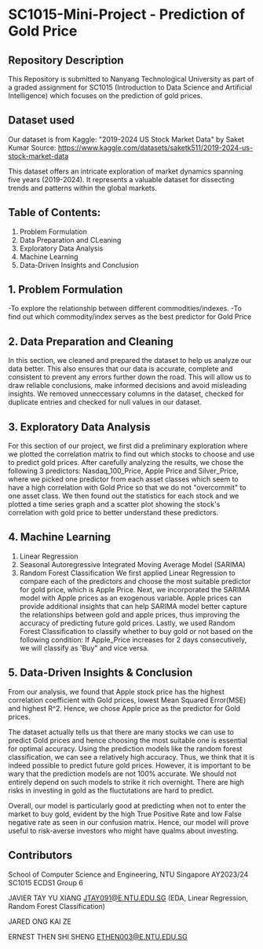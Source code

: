 # SC1015-Mini-Project - Prediction of Gold Price
## Repository Description
This Repository is submitted to Nanyang Technological University as part of a graded assignment for SC1015 (Introduction to Data Science and Artificial Intelligence) which focuses on the prediction of gold prices.
## Dataset used
Our dataset is from Kaggle: "2019-2024 US Stock Market Data" by Saket Kumar
Source: https://www.kaggle.com/datasets/saketk511/2019-2024-us-stock-market-data

This dataset offers an intricate exploration of market dynamics spanning five years (2019-2024). It represents a valuable dataset for dissecting trends and patterns within the global markets.

## Table of Contents:
  1. Problem Formulation
  2. Data Preparation and CLeaning
  3. Exploratory Data Analysis
  4. Machine Learning
  5. Data-Driven Insights and Conclusion

## 1. Problem Formulation
   -To explore the relationship between different commodities/indexes.
   -To find out which commodity/index serves as the best predictor for Gold Price
   
## 2. Data Preparation and Cleaning
In this section, we cleaned and prepared the dataset to help us analyze our data better. This also ensures that our data is accurate, complete and consistent to prevent any errors further down the road. This will allow us to draw reliable conclusions, make informed decisions and avoid misleading insights. We removed unneccessary columns in the dataset, checked for duplicate entries and checked for null values in our dataset.

## 3. Exploratory Data Analysis
For this section of our project, we first did a preliminary exploration where we plotted the correlation matrix to find out which stocks to choose and use to predict gold prices. After carefully analyzing the results, we chose the following 3 predictors: Nasdaq_100_Price, Apple Price and Silver_Price, where we picked one predictor from each asset classes which seem to have a high correlation with Gold Price so that we do not "overcommit" to one asset class.  We then found out the statistics for each stock and we plotted a time series graph and a scatter plot showing the stock's correlation with gold price to better understand these predictors.

## 4. Machine Learning  
   1. Linear Regression
   2. Seasonal Autoregressive Integrated Moving Average Model (SARIMA)
   3. Random Forest Classification
We first applied Linear Regression to compare each of the predictors and choose the most suitable predictor for gold price, which is Apple Price. Next, we incorporated the SARIMA model with Apple prices as an exogenous variable. Apple prices can provide additional insights that can help SARIMA model better capture the relationships between gold and apple prices, thus improving the accuracy of predicting future gold prices. Lastly, we used Random Forest Classification to classify whether to buy gold or not based on the following condition: If Apple_Price increases for 2 days consecutively, we will classify as 'Buy" and vice versa.

## 5. Data-Driven Insights & Conclusion
From our analysis, we found that Apple stock price has the highest correlation coefficient with Gold prices, lowest Mean Squared Error(MSE) and highest R^2. Hence, we chose Apple price as the predictor for Gold prices. 

The dataset actually tells us that there are many stocks we can use to predict Gold prices and hence choosing the most suitable one is essential for optimal accuracy. Using the prediction models like the random forest classification, we can see a relatively high accuracy. Thus, we think that it is indeed possible to predict future gold prices. However, it is important to be wary that the prediction models are not 100% accurate. We should not entirely depend on such models to strike it rich overnight. There are high risks in investing in gold as the fluctutations are hard to predict.

Overall, our model is particularly good at predicting when not to enter the market to buy gold, evident by the high True Positive Rate and low False negative rate as seen in our confusion matrix. Hence, our model will prove useful to risk-averse investors who might have qualms about investing.

## Contributors
School of Computer Science and Engineering, NTU Singapore
AY2023/24 SC1015 ECDS1 Group 6

JAVIER TAY YU XIANG JTAY091@E.NTU.EDU.SG (EDA, Linear Regression, Random Forest Classification)

JARED ONG KAI ZE 

ERNEST THEN SHI SHENG ETHEN003@E.NTU.EDU.SG
